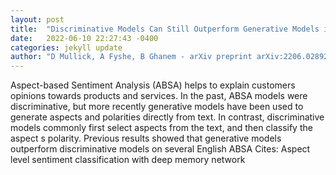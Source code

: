 ```yaml
---
layout: post
title:  "Discriminative Models Can Still Outperform Generative Models in Aspect Based Sentiment Analysis"
date:   2022-06-10 22:27:43 -0400
categories: jekyll update
author: "D Mullick, A Fyshe, B Ghanem - arXiv preprint arXiv:2206.02892, 2022"
---
```

Aspect-based Sentiment Analysis (ABSA) helps to explain customers  opinions towards products and services. In the past, ABSA models were discriminative, but more recently generative models have been used to generate aspects and polarities directly from text. In contrast, discriminative models commonly first select aspects from the text, and then classify the aspect s polarity. Previous results showed that generative models outperform discriminative models on several English ABSA 
Cites: Aspect level sentiment classification with deep memory network